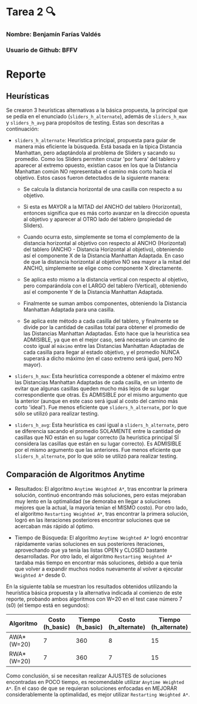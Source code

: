 ﻿# Tarea 2 :mag:

### Nombre: Benjamín Farías Valdés
### Usuario de Github: BFFV

# Reporte

## Heurísticas

Se crearon 3 heurísticas alternativas a la básica propuesta, la principal que se pedía en el enunciado (`sliders_h_alternate`), además de `sliders_h_max` y `sliders_h_avg` para propósitos de testing. Estas son descritas a continuación:

- `sliders_h_alternate`: Heurística principal, propuesta para guiar de manera más eficiente la búsqueda. Está basada en la típica Distancia Manhattan, pero adaptándola al problema de Sliders y sacando su promedio. Como los Sliders permiten cruzar 'por fuera' del tablero y aparecer al extremo opuesto, existían casos en los que la Distancia Manhattan común NO representaba el camino más corto hacia el objetivo. Estos casos fueron detectados de la siguiente manera:

    - Se calcula la distancia horizontal de una casilla con respecto a su objetivo.
    - Si esta es MAYOR a la MITAD del ANCHO del tablero (Horizontal), entonces significa que es más corto avanzar en la dirección opuesta al objetivo y aparecer al OTRO lado del tablero (propiedad de Sliders).
    - Cuando ocurra esto, simplemente se toma el complemento de la distancia horizontal al objetivo con respecto al ANCHO (Horizontal) del tablero (ANCHO - Distancia Horizontal al objetivo), obteniendo así el componente X de la Distancia Manhattan Adaptada. En caso de que la distancia horizontal al objetivo NO sea mayor a la mitad del ANCHO, simplemente se elige como componente X directamente.
    - Se aplica esto mismo a la distancia vertical con respecto al objetivo, pero comparándola con el LARGO del tablero (Vertical), obteniendo así el componente Y de la Distancia Manhattan Adaptada.
    - Finalmente se suman ambos componentes, obteniendo la Distancia Manhattan Adaptada para una casilla.

    - Se aplica este método a cada casilla del tablero, y finalmente se divide por la cantidad de casillas total para obtener el promedio de las Distancias Manhattan Adaptadas. Esto hace que la heurística sea ADMISIBLE, ya que en el mejor caso, será necesario un camino de costo igual al `máximo` entre las Distancias Manhattan Adaptadas de cada casilla para llegar al estado objetivo, y el promedio NUNCA superará a dicho máximo (en el caso extremo será igual, pero NO mayor).

- `sliders_h_max`: Esta heurística corresponde a obtener el máximo entre las Distancias Manhattan Adaptadas de cada casilla, en un intento de evitar que algunas casillas queden mucho más lejos de su lugar correspondiente que otras. Es ADMISIBLE por el mismo argumento que la anterior (aunque en este caso será igual al costo del camino más corto 'ideal'). Fue menos eficiente que `sliders_h_alternate`, por lo que sólo se utilizó para realizar testing.

- `sliders_h_avg`: Esta heurística es casi igual a `sliders_h_alternate`, pero se diferencia sacando el promedio SOLAMENTE entre la cantidad de casillas que NO están en su lugar correcto (la heurística principal SÍ considera las casillas que están en su lugar correcto). Es ADMISIBLE por el mismo argumento que las anteriores. Fue menos eficiente que `sliders_h_alternate`, por lo que sólo se utilizó para realizar testing.

## Comparación de Algoritmos Anytime

- Resultados: El algoritmo `Anytime Weighted A*`, tras encontrar la primera solución, continuó encontrando más soluciones, pero estas mejoraban muy lento en la optimalidad (se demoraba en llegar a soluciones mejores que la actual, la mayoría tenían el MISMO costo). Por otro lado, el algoritmo `Restarting Weighted A*`, tras encontrar la primera solución, logró en las iteraciones posteriores encontrar soluciones que se acercaban más rápido al óptimo.

- Tiempo de Búsqueda: El algoritmo `Anytime Weighted A*` logró encontrar rápidamente varias soluciones en sus posteriores iteraciones, aprovechando que ya tenía las listas OPEN y CLOSED bastante desarrolladas. Por otro lado, el algoritmo `Restarting Weighted A*` tardaba más tiempo en encontrar más soluciones, debido a que tenía que volver a expandir muchos nodos nuevamente al volver a ejecutar `Weighted A*` desde 0.

En la siguiente tabla se muestran los resultados obtenidos utilizando la heurística básica propuesta y la alternativa indicada al comienzo de este reporte, probando ambos algoritmos con W=20 en el test case número 7 (s0) (el tiempo está en segundos):

| Algoritmo    | Costo (h_basic) | Tiempo (h_basic) | Costo (h_alternate) | Tiempo (h_alternate) |
|--------------|-----------------|------------------|---------------------|----------------------|
| AWA* (W=20)  | 7               | 360              | 8                   | 15                   |
| RWA* (W=20)  | 7               | 360              | 7                   | 15                   |

Como conclusión, si se necesitan realizar AJUSTES de soluciones encontradas en POCO tiempo, es recomendable utilizar `Anytime Weighted A*`. En el caso de que se requieran soluciones enfocadas en MEJORAR considerablemente la optimalidad, es mejor utilizar `Restarting Weighted A*`.
